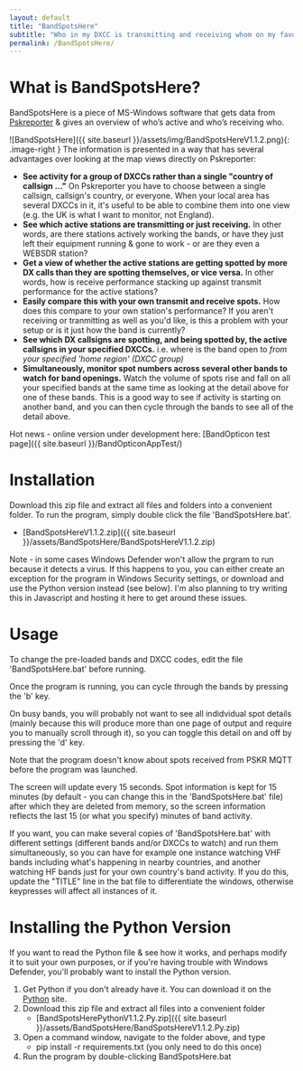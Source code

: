 ```yaml
---
layout: default
title: "BandSpotsHere"
subtitle: "Who in my DXCC is transmitting and receiving whom on my favourite bands?"
permalink: /BandSpotsHere/
---
```


# What is BandSpotsHere?
BandSpotsHere is a piece of MS-Windows software that gets data from  [Pskreporter](https://pskreporter.info/) & gives an overview of who’s active and who’s receiving who. 

![BandSpotsHere]({{ site.baseurl }}/assets/img/BandSpotsHereV1.1.2.png){: .image-right }
The information is presented in a way that has several advantages over looking at the map views directly on Pskreporter:
 - **See activity for a group of DXCCs rather than a single "country of callsign ..."** On Pskreporter you have to choose between a single callsign, callsign's country, or everyone. When your local area has several DXCCs in it, it's useful to be able to combine them into one view (e.g. the UK is what I want to monitor, not England).
 - **See which active stations are transmitting or just receiving.** In other words, are there stations actively working the bands, or have they just left their equipment running & gone to work - or are they even a WEBSDR station?
 - **Get a view of whether the active stations are getting spotted by more DX calls than they are spotting themselves, or vice versa.** In other words, how is receive performance stacking up against transmit performance for the active stations? 
 - **Easily compare this with your own transmit and receive spots.** How does this compare to your own station's performance? If you aren't receiving or tranmitting as well as you'd like, is this a problem with your setup or is it just how the band is currently?
 - **See which DX callsigns are spotting, and being spotted by, the active callsigns in your specified DXCCs.** i.e. where is the band open to *from your specified 'home region' (DXCC group)*
 - **Simultaneously, monitor spot numbers across several other bands to watch for band openings.** Watch the volume of spots rise and fall on all your specified bands at the same time as looking at the detail above for one of these bands. This is a good way to see if activity is starting on another band, and you can then cycle through the bands to see all of the detail above.

Hot news - online version under development here: [BandOpticon test page]({{ site.baseurl }}/BandOpticonAppTest/)

# Installation
Download this zip file and extract all files and folders into a convenient folder. To run the program, simply double click the file 'BandSpotsHere.bat'.
   - [BandSpotsHereV1.1.2.zip]({{ site.baseurl }}/assets/BandSpotsHere/BandSpotsHereV1.1.2.zip)

Note - in some cases Windows Defender won't allow the prgram to run because it detects a virus. If this happens to you, you can either create an exception for the program in Windows Security settings, or download and use the Python version instead (see below). I'm also planning to try writing this in Javascript and hosting it here to get around these issues.

# Usage
To change the pre-loaded bands and DXCC codes, edit the file 'BandSpotsHere.bat' before running.

Once the program is running, you can cycle through the bands by pressing  the 'b' key.

On busy bands, you will probably not want to see all indidvidual spot details (mainly because this will produce more than one page of output and require you to manually scroll through it), so you can toggle this detail on and off by pressing the 'd' key.

Note that the program doesn't know about spots received from PSKR MQTT before the program was launched.

The screen will update every 15 seconds. Spot information is kept for 15 minutes (by default - you can change this in the 'BandSpotsHere.bat' file) after which they are deleted from memory, so the screen information reflects the last 15 (or what you specify) minutes of band activity.

If you want, you can make several copies of 'BandSpotsHere.bat' with different settings (different bands and/or DXCCs to watch) and run them simultaneously, so you can have for example one instance watching VHF bands including what's happening in nearby countries, and another watching HF bands just for your own country's band activity. If you do this, update the "TITLE" line in the bat file to differentiate the windows, otherwise keypresses will affect all instances of it.

# Installing the Python Version
If you want to read the Python file & see how it works, and perhaps modify it to suit your own purposes, or if you're having trouble with Windows Defender, you'll probably want to install the Python version.

1. Get Python if you don't already have it. You can download it on the [Python](https://www.python.org/) site.
2. Download this zip file and extract all files into a convenient folder
   - [BandSpotsHerePythonV1.1.2.Py.zip]({{ site.baseurl }}/assets/BandSpotsHere/BandSpotsHereV1.1.2.Py.zip)
3. Open a command window, navigate to the folder above, and type
   - pip install -r requirements.txt
   (you only need to do this once)
4. Run the program by double-clicking BandSpotsHere.bat













